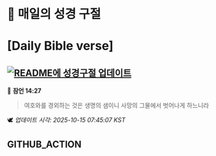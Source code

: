 # 🙏 매일의 성경 구절
# [Daily Bible verse]
## [![README에 성경구절 업데이트](https://github.com/DONGSUKA/first_test/actions/workflows/update-readme-bible.yml/badge.svg)](https://github.com/DONGSUKA/first_test/actions/workflows/update-readme-bible.yml)
<!-- START_BIBLE_VERSE -->
📖 **잠언 14:27**
> 여호와를 경외하는 것은 생명의 샘이니 사망의 그물에서 벗어나게 하느니라

🕊️ _업데이트 시각: 2025-10-15 07:45:07 KST_
  <!-- END_BIBLE_VERSE -->
## GITHUB_ACTION
